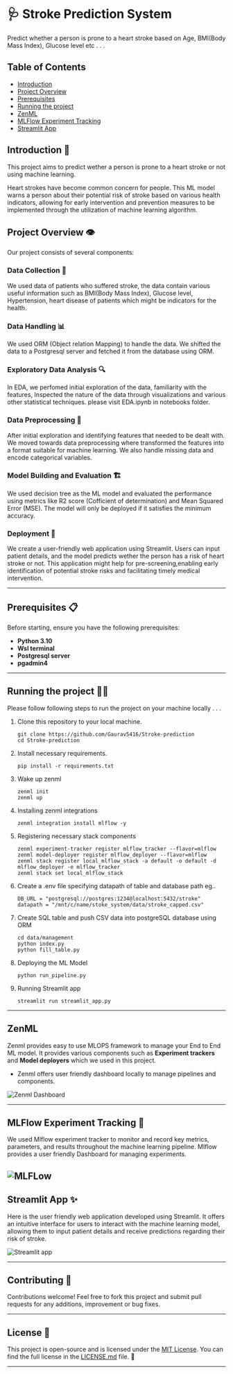 
# 🩺 Stroke Prediction System 
Predict whether a person is prone to a heart stroke based on Age, BMI(Body Mass Index), Glucose level etc . . .

## Table of Contents
- [Introduction](#Introduction)
- [Project Overview](#project-overview)
- [Prerequisites](#prerequisites)
- [Running the project](#Running_the_project)
- [ZenML](#Zenml)
- [MLFlow Experiment Tracking](#Experiment)
- [Streamlit App](#Streamlit_app)

## Introduction 🚩

This project aims to predict wether a person is prone to a heart stroke or not using machine learning. 

Heart strokes have become common concern for people. This ML model warns a person about their potential risk of stroke based on various health indicators, allowing for early intervention and prevention measures to be implemented through the utilization of machine learning algorithm.

## Project Overview 👁️

Our project consists of several components:

### Data Collection 📁
We used data of patients who suffered stroke, the data contain various useful information such as BMI(Body Mass Index), Glucose level, Hypertension, heart disease of patients which might be indicators for the health.

### Data Handling 📊
We used ORM (Object relation Mapping) to handle the data. We shifted the data to a Postgresql server and fetched it from the database using ORM. 

### Exploratory Data Analysis 🔍
In EDA, we perfomed initial exploration of the data, familiarity with the features, Inspected the nature of the data through visualizations and various other statistical techniques. please visit EDA.ipynb in notebooks folder.

### Data Preprocessing 🧹
After initial exploration and identifying features that needed to be dealt with. We moved towards data preprocessing where transformed the features into a format suitable for machine learning. We also handle missing data and encode categorical variables.

### Model Building and Evaluation 🏗️
We used decision tree as the ML model and evaluated the performance using metrics like R2 score (Cofficient of determination) and Mean Squared Error (MSE). The model will only be deployed if it satisfies the minimum accuracy.

### Deployment 🚀
We create a user-friendly web application using Streamlit. Users can input patient details, and the model predicts wether the person has a risk of heart stroke or not. This application might help for pre-screening,enabling early identification of potential stroke risks and facilitating timely medical intervention. 

***

## Prerequisites 📋
Before starting, ensure you have the following prerequisites:
- **Python 3.10**
- **Wsl terminal**
- **Postgresql server**
- **pgadmin4**
---

## Running the project 🏃‍♂️

Please follow following steps to run the project on your machine locally . . . 

1. Clone this repository to your local machine.

    ```
    git clone https://github.com/Gaurav5416/Stroke-prediction
    cd Stroke-prediction
    ```

2. Install necessary requirements.
    ```
    pip install -r requirements.txt
    ```
3. Wake up zenml
    ```
    zenml init
    zenml up
    ```
4. Installing zenml integrations
    ```
    zenml integration install mlflow -y
    ```

5. Registering necessary stack components
    ```
    zenml experiment-tracker register mlflow_tracker --flavor=mlflow
    zenml model-deployer register mlflow_deployer --flavor=mlflow
    zenml stack register local_mlflow_stack -a default -o default -d mlflow_deployer -e mlflow_tracker
    zenml stack set local_mlflow_stack
    ```

6. Create a .env file specifying datapath of table and database path eg..
    ```
    DB_URL = "postgresql://postgres:1234@localhost:5432/stroke"
    datapath = "/mnt/c/name/stoke_system/data/stroke_capped.csv"
    ```

7. Create SQL table and push CSV data into postgreSQL database using ORM
    ```
    cd data/management
    python index.py
    python fill_table.py
    ```

8. Deploying the ML Model
    ```
    python run_pipeline.py
    ```

9. Running Streamlit app
    ```
    streamlit run streamlit_app.py
    ```

***


## ZenML
Zenml provides easy to use MLOPS framework to manage your End to End ML model. It provides various components such as **Experiment trackers** and **Model deployers** which we used in this project. 

- Zenml offers user friendly dashboard locally to manage pipelines and components.

![Zenml Dashboard](/assets/pipelines.png)

---
## MLFlow Experiment Tracking 🧪
We used Mlflow experiment tracker to monitor and record key metrics, parameters, and results throughout the machine learning pipeline. Mlflow provides a user friendly Dashboard for managing experiments.

![MLFLow](/assets/mlflow.png)
---
## Streamlit App ✨
Here is the user friendly web application developed using Streamlit. It offers an intuitive interface for users to interact with the machine learning model, allowing them to input patient details and receive predictions regarding their risk of stroke.

![Streamlit app](/assets/streamlit_app.png)

---

## Contributing 🤝
Contributions welcome! Feel free to fork this project and submit pull requests for any additions, improvement or bug fixes.

---

## License 📜
This project is open-source and is licensed under the [MIT License](LICENSE.md). You can find the full license in the [LICENSE.md](LICENSE.md) file. 🚀

---
